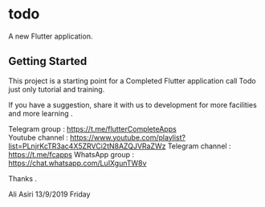 # todo

A new Flutter application.

## Getting Started

This project is a starting point for a Completed Flutter application call Todo just only tutorial and training.

If you have a suggestion, share it with us to development for more facilities and more learning .

Telegram group : https://t.me/flutterCompleteApps<br>
Youtube channel : https://www.youtube.com/playlist?list=PLnjrKcTR3ac4X5ZRVCi2tN8AZQJVRaZWz
Telegram channel : https://t.me/fcapps
WhatsApp group : https://chat.whatsapp.com/LuIXgunTW8v

Thanks .

Ali Asiri
13/9/2019 Friday
